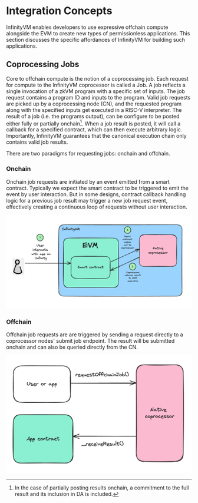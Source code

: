 # Integration Concepts

 InfinityVM enables developers to use expressive offchain compute alongside the EVM to create new types of permissionless applications. This section discusses the specific affordances of InfinityVM for building such applications.

## Coprocessing Jobs

Core to offchain compute is the notion of a coprocessing job. Each request for compute to the InfinityVM coprocessor is called a Job. A job reflects a single invocation of a zkVM program with a specific set of inputs. The job request contains a program ID and inputs to the program. Valid job requests are picked up by a coprocessing node (CN), and the requested program along with the specified inputs get executed in a RISC-V interpreter. The result of a job (i.e. the programs output), can be configure to be posted either fully or partially onchain[^note1]. When a job result is posted, it will call a callback for a specified contract, which can then execute arbitrary logic. Importantly, InfinityVM guarantees that the canonical execution chain only contains valid job results. 

There are two paradigms for requesting jobs: onchain and offchain.

[^note1]: In the case of partially posting results onchain, a commitment to the full result and its inclusion in DA is included.

### Onchain

Onchain job requests are initiated by an event emitted from a smart contract. Typically we expect the smart contract to be triggered to emit the event by user interaction. But in some designs, contract callback handling logic for a previous job result may trigger a new job request event, effectively creating a continuous loop of requests without user interaction.

![onchain job request](../assets/onchain-job-request.png)

### Offchain

Offchain job requests are are triggered by sending a request directly to a coprocessor nodes' submit job endpoint. The result will be submitted onchain and can also be queried directly from the CN.

![offchain job request](../assets/offchain-job-request.png)
